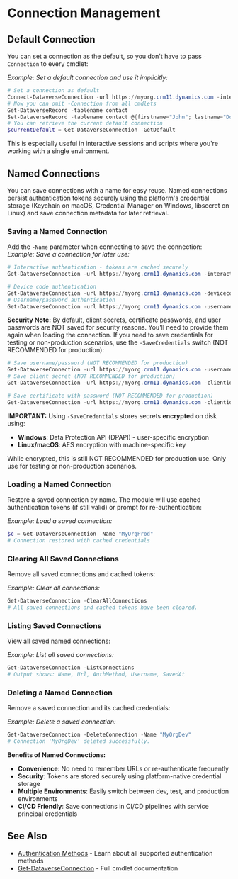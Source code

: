 # Connection Management

<!-- TOC -->
<!-- /TOC -->

## Default Connection

You can set a connection as the default, so you don't have to pass `-Connection` to every cmdlet:

*Example: Set a default connection and use it implicitly:*
```powershell
# Set a connection as default
Connect-DataverseConnection -url https://myorg.crm11.dynamics.com -interactive -SetAsDefault
# Now you can omit -Connection from all cmdlets
Get-DataverseRecord -tablename contact
Set-DataverseRecord -tablename contact @{firstname="John"; lastname="Doe"}
# You can retrieve the current default connection
$currentDefault = Get-DataverseConnection -GetDefault
```
This is especially useful in interactive sessions and scripts where you're working with a single environment.
## Named Connections
You can save connections with a name for easy reuse. Named connections persist authentication tokens securely using the platform's credential storage (Keychain on macOS, Credential Manager on Windows, libsecret on Linux) and save connection metadata for later retrieval.
### Saving a Named Connection
Add the `-Name` parameter when connecting to save the connection:
*Example: Save a connection for later use:*
```powershell
# Interactive authentication - tokens are cached securely
Get-DataverseConnection -url https://myorg.crm11.dynamics.com -interactive -Name "MyOrgProd"

# Device code authentication
Get-DataverseConnection -url https://myorg.crm11.dynamics.com -devicecode -Name "MyOrgDev"
# Username/password authentication
Get-DataverseConnection -url https://myorg.crm11.dynamics.com -username "user@domain.com" -password "pass" -Name "MyOrgTest"
```
**Security Note:** By default, client secrets, certificate passwords, and user passwords are NOT saved for security reasons. You'll need to provide them again when loading the connection.
If you need to save credentials for testing or non-production scenarios, use the `-SaveCredentials` switch (NOT RECOMMENDED for production):
```powershell
# Save username/password (NOT RECOMMENDED for production)
Get-DataverseConnection -url https://myorg.crm11.dynamics.com -username "user@domain.com" -password "pass" -Name "MyOrgTest" -SaveCredentials
# Save client secret (NOT RECOMMENDED for production)
Get-DataverseConnection -url https://myorg.crm11.dynamics.com -clientid "..." -clientsecret "..." -Name "MyOrgTest" -SaveCredentials

# Save certificate with password (NOT RECOMMENDED for production)
Get-DataverseConnection -url https://myorg.crm11.dynamics.com -clientid "..." -CertificatePath "cert.pfx" -CertificatePassword "..." -Name "MyOrgCert" -SaveCredentials
```

**IMPORTANT:** Using `-SaveCredentials` stores secrets **encrypted** on disk using:
- **Windows**: Data Protection API (DPAPI) - user-specific encryption
- **Linux/macOS**: AES encryption with machine-specific key

While encrypted, this is still NOT RECOMMENDED for production use. Only use for testing or non-production scenarios.

### Loading a Named Connection

Restore a saved connection by name. The module will use cached authentication tokens (if still valid) or prompt for re-authentication:

*Example: Load a saved connection:*
```powershell
$c = Get-DataverseConnection -Name "MyOrgProd"
# Connection restored with cached credentials
```

### Clearing All Saved Connections

Remove all saved connections and cached tokens:

*Example: Clear all connections:*
```powershell
Get-DataverseConnection -ClearAllConnections
# All saved connections and cached tokens have been cleared.
```

### Listing Saved Connections

View all saved named connections:

*Example: List all saved connections:*
```powershell
Get-DataverseConnection -ListConnections
# Output shows: Name, Url, AuthMethod, Username, SavedAt
```

### Deleting a Named Connection

Remove a saved connection and its cached credentials:

*Example: Delete a saved connection:*
```powershell
Get-DataverseConnection -DeleteConnection -Name "MyOrgDev"
# Connection 'MyOrgDev' deleted successfully.
```

**Benefits of Named Connections:**
- **Convenience**: No need to remember URLs or re-authenticate frequently
- **Security**: Tokens are stored securely using platform-native credential storage
- **Multiple Environments**: Easily switch between dev, test, and production environments
- **CI/CD Friendly**: Save connections in CI/CD pipelines with service principal credentials

## See Also

- [Authentication Methods](../getting-started/authentication.md) - Learn about all supported authentication methods
- [Get-DataverseConnection](../../Rnwood.Dataverse.Data.PowerShell/docs/Get-DataverseConnection.md) - Full cmdlet documentation
